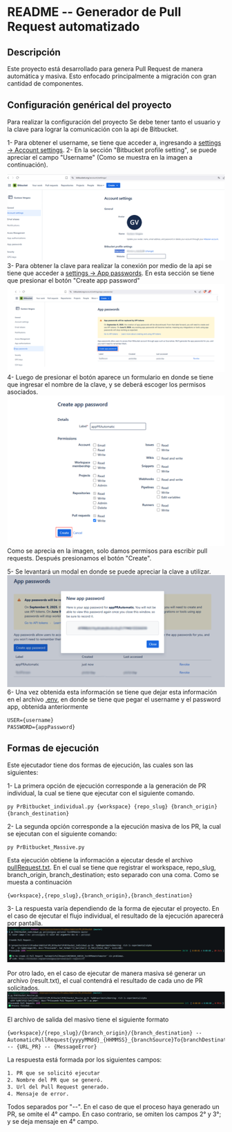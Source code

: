 # README -- Generador de Pull Request automatizado


## Descripción
Este proyecto está desarrollado para genera Pull Request de manera automática y masiva. Esto enfocado principalmente a migración con gran cantidad de componentes.

## Configuración genérical del proyecto

Para realizar la configuración del proyecto Se debe tener tanto el usuario y la clave para lograr la comunicación con la api de Bitbucket.

1- Para obtener el username, se tiene que acceder a, ingresando a [settings -> Account settings](https://bitbucket.org/account/settings/).
2- En la sección "Bitbucket profile setting", se puede apreciar el campo "Username"  (Como se muestra en la imagen a continuación).
    
![Obtención username](assent/UserName.svg "Obtención username")
3- Para obtener la clave para realizar la conexión por medio de la api se tiene que acceder a [settings -> App passwords](https://bitbucket.org/account/settings/app-passwords/). En esta sección se tiene que presionar el botón "Create app password"
![botón de creación de clave de app](assent/AppPassword_1.svg "botón de creación de clave de app")
4- Luego de presionar el botón aparece un formulario en donde se tiene que ingresar el nombre de la clave, y se deberá escoger los permisos asociados.
![Formulario de creación de clave](assent/AppPassword_2.svg "Formulario de creación de clave")
Como se aprecia en la imagen, solo damos permisos para escribir pull requests. Después presionamos el botón "Create".

5- Se levantará un modal en donde se puede apreciar la clave a utilizar.
![Modal con clave de app](assent/AppPassword_3.svg "Modal con clave de app")
6- Una vez obtenida esta información se tiene que dejar esta información en el archivo [.env](.env), en donde se tiene que pegar el username y el password app, obtenida anteriormente
    
    USER={username}
    PASSWORD={appPassword}
    

## Formas de ejecución

Este ejecutador tiene dos formas de ejecución, las cuales son las siguientes:

1- La primera opción de ejecución corresponde a la generación de PR individual, la cual se tiene que ejecutar con el siguiente comando.

    py PrBitbucket_individual.py {workspace} {repo_slug} {branch_origin} {branch_destination}

2- La segunda opción corresponde a la ejecución masiva de los PR, la cual se ejecutan con el siguiente comando:

    py PrBitbucket_Massive.py

Esta ejecución obtiene la información a ejecutar desde el archivo [pullRequest.txt](pullRequest.txt). En el cual se tiene que registrar el workspace, repo_slug, branch_origin, branch_destination; esto separado con una coma. Como se muesta a continuación

    {workspace},{repo_slug},{branch_origin},{branch_destination}

3- La respuesta varía dependiendo de la forma de ejecutar el proyecto. En el caso de ejecutar el flujo individual, el resultado de la ejecución aparecerá por pantalla.
![Resultado ejecución individual](assent/ExectIndividual.svg "Resultado ejecución individual")

Por otro lado, en el caso de ejecutar de manera masiva sé generar un archivo (result.txt), el cual contendrá el resultado de cada uno de PR solicitados.
![Resultado ejecución Masiva](assent/ExectMasiva.svg "Resultado ejecución Masiva")

El archivo de salida del masivo tiene el siguiente formato

    {workspace}/{repo_slug}/{branch_origin}/{branch_destination} -- AutomaticPullRequest{yyyyMMdd}_{HHMMSS}_{branchSource}To{branchDestination} -- {URL_PR} -- {MessageError} 

La respuesta está formada por los siguientes campos:

    1. PR que se solicitó ejecutar
    2. Nombre del PR que se generó.
    3. Url del Pull Request generado.
    4. Mensaje de error.

Todos separados por "--". En el caso de que el proceso haya generado un PR, se omite el 4° campo. En caso contrario, se omiten los campos 2° y 3°; y se deja mensaje en 4° campo.